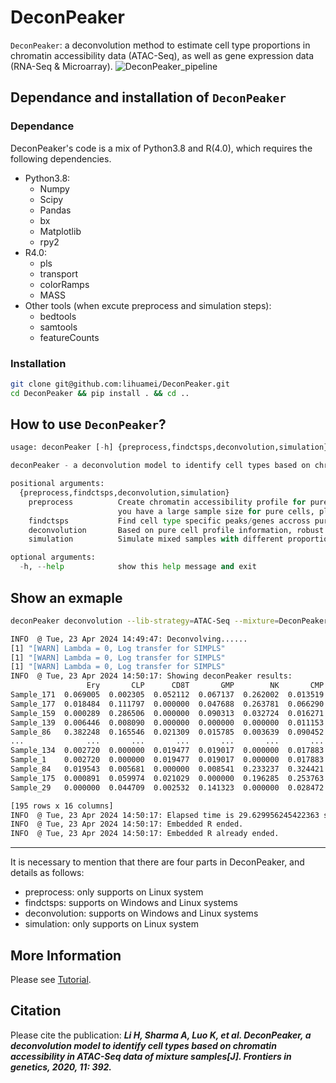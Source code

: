 DeconPeaker
===================================================

`DeconPeaker`: a deconvolution method to estimate cell type proportions in chromatin accessibility data (ATAC-Seq), as well as gene expression data (RNA-Seq & Microarray).
![DeconPeaker\_pipeline](pipeline.png)

Dependance and installation of `DeconPeaker`
---------------------
### Dependance

DeconPeaker's code is a mix of Python3.8 and R(4.0), which requires the following dependencies.
* Python3.8:
	* Numpy
	* Scipy
	* Pandas
	* bx
	* Matplotlib
	* rpy2
* R4.0:
	* pls
	* transport
	* colorRamps
	* MASS
* Other tools (when excute preprocess and simulation steps):
	* bedtools
	* samtools
	* featureCounts

### Installation

```bash
git clone git@github.com:lihuamei/DeconPeaker.git
cd DeconPeaker && pip install . && cd ..

```

How to use `DeconPeaker`?
--------------------------

```python
usage: deconPeaker [-h] {preprocess,findctsps,deconvolution,simulation} ...

deconPeaker - a deconvolution model to identify cell types based on chromatin accessibility in ATAC-Seq data of mixture samples.

positional arguments:
  {preprocess,findctsps,deconvolution,simulation}
    preprocess          Create chromatin accessibility profile for pure samples, this step is the basis for subsequent specific cell type identification and mixture deconvolution. Note: This step only support Linux system, and if
                        you have a large sample size for pure cells, please ensure enough sufficient memory and hard storage space for program to run normally.
    findctsps           Find cell type specific peaks/genes accross pure samples, different pure cell samples require replicates as input.
    deconvolution       Based on pure cell profile information, robust regression deconvolution strategy was used to estimate the proportion of possible cell types in the mixed samples.
    simulation          Simulate mixed samples with different proportions of cells. [Note] The method is proportional random sampling of reads from different cell types of BAM/BED files.

optional arguments:
  -h, --help            show this help message and exit

```

Show an exmaple
------------------------------------------

```bash
deconPeaker deconvolution --lib-strategy=ATAC-Seq --mixture=DeconPeaker/test/examples/ATAC-Seq/GSE74912_Corces_MR_synthetic_mixture_counts_data.xls --pure=DeconPeaker/test/examples/ATAC-Seq/GSE74912_Corces_MR_pure_readcounts_signature_matrix.xls --format=TABLE --pvalue=FALSE --outdir=DeconPeaker/results/GSE74912_Corces_MR

INFO  @ Tue, 23 Apr 2024 14:49:47: Deconvolving......
[1] "[WARN] Lambda = 0, Log transfer for SIMPLS"
[1] "[WARN] Lambda = 0, Log transfer for SIMPLS"
[1] "[WARN] Lambda = 0, Log transfer for SIMPLS"
INFO  @ Tue, 23 Apr 2024 14:50:17: Showing deconPeaker results:
                 Ery       CLP      CD8T       GMP        NK       CMP      CD4T         B       MEP       MPP      LMPP       HSC      MONO  Rsquared     RMSEP  P.value
Sample_171  0.069005  0.002305  0.052112  0.067137  0.262002  0.013519  0.286919  0.080115  0.049956  0.000000  0.047004  0.065608  0.004319  0.866373  0.365072   9999.0
Sample_177  0.018484  0.111797  0.000000  0.047688  0.263781  0.066290  0.007585  0.049847  0.056509  0.041708  0.218438  0.074697  0.043177  0.928823  0.266408   9999.0
Sample_159  0.000289  0.286506  0.000000  0.090313  0.032724  0.016271  0.245973  0.071600  0.000000  0.191758  0.014806  0.046406  0.003353  0.964885  0.187197   9999.0
Sample_139  0.006446  0.008090  0.000000  0.000000  0.000000  0.011153  0.909165  0.000000  0.006506  0.000000  0.022982  0.029292  0.006367  0.898426  0.318128   9999.0
Sample_86   0.382248  0.165546  0.021309  0.015785  0.003639  0.090452  0.240281  0.024951  0.025254  0.022799  0.000000  0.007111  0.000624  0.952080  0.218717   9999.0
...              ...       ...       ...       ...       ...       ...       ...       ...       ...       ...       ...       ...       ...       ...       ...      ...
Sample_134  0.002720  0.000000  0.019477  0.019017  0.000000  0.017883  0.000000  0.000000  0.000000  0.082663  0.012248  0.834613  0.011378  0.901643  0.313398   9999.0
Sample_1    0.002720  0.000000  0.019477  0.019017  0.000000  0.017883  0.000000  0.000000  0.000000  0.082663  0.012248  0.834613  0.011378  0.901719  0.313285   9999.0
Sample_84   0.019543  0.005681  0.000000  0.008541  0.233237  0.324421  0.211760  0.000000  0.030085  0.000000  0.124828  0.041904  0.000000  0.911399  0.297173   9999.0
Sample_175  0.000891  0.059974  0.021029  0.000000  0.196285  0.253763  0.208002  0.000000  0.004527  0.064388  0.047768  0.136915  0.006459  0.908695  0.301642   9999.0
Sample_29   0.000000  0.044709  0.002532  0.141323  0.000000  0.028472  0.000000  0.000000  0.000000  0.000000  0.674772  0.064291  0.043901  0.980558  0.139116   9999.0

[195 rows x 16 columns]
INFO  @ Tue, 23 Apr 2024 14:50:17: Elapsed time is 29.629956245422363 seconds
INFO  @ Tue, 23 Apr 2024 14:50:17: Embedded R ended.
INFO  @ Tue, 23 Apr 2024 14:50:17: Embedded R already ended.
```
-------------------
It is necessary to mention that there are four parts in DeconPeaker, and details as follows:
* preprocess: only supports on Linux system
* findctsps: supports on Windows and Linux systems
* deconvolution: supports on Windows and Linux systems
* simulation: only supports on Linux system

More Information
--------------------
Please see [Tutorial](https://lihuamei.github.io//DeconPeaker/test/DeconPeak_demo.html).

Citation
---------------------
Please cite the publication: ***Li H, Sharma A, Luo K, et al. DeconPeaker, a deconvolution model to identify cell types based on chromatin accessibility in ATAC-Seq data of mixture samples[J]. Frontiers in genetics, 2020, 11: 392.***<br>
